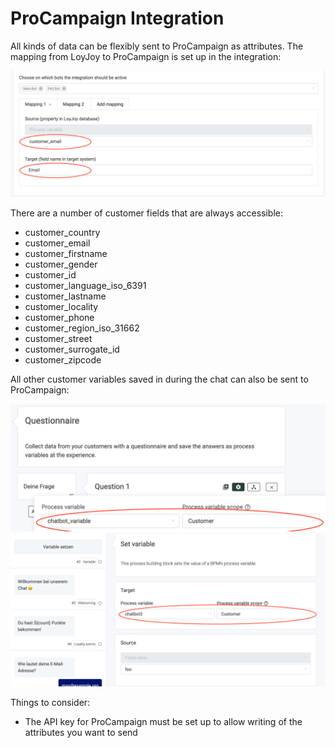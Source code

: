 # ProCampaign Integration

All kinds of data can be flexibly sent to ProCampaign as attributes. The mapping from LoyJoy to ProCampaign is set up in the integration:

![integration](procampaign_integration/image1.png)

There are a number of customer fields that are always accessible:
- customer_country
- customer_email
- customer_firstname
- customer_gender
- customer_id
- customer_language_iso_6391
- customer_lastname
- customer_locality
- customer_phone
- customer_region_iso_31662
- customer_street
- customer_surrogate_id
- customer_zipcode

All other customer variables saved in during the chat can also be sent to ProCampaign:

![variable](procampaign_integration/image2.png)
![questionnaire](procampaign_integration/image3.png)

Things to consider:
- The API key for ProCampaign must be set up to allow writing of the attributes you want to send
